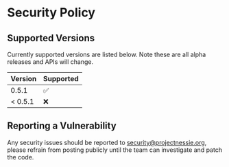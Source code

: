 # Security Policy

## Supported Versions

Currently supported versions are listed below. Note these are all alpha releases and APIs will change.

| Version | Supported          |
| ------- | ------------------ |
| 0.5.1   | :white_check_mark: |
| < 0.5.1 | :x:                |

## Reporting a Vulnerability

Any security issues should be reported to security@projectnessie.org, please refrain from posting publicly until the team can investigate and patch the code.
